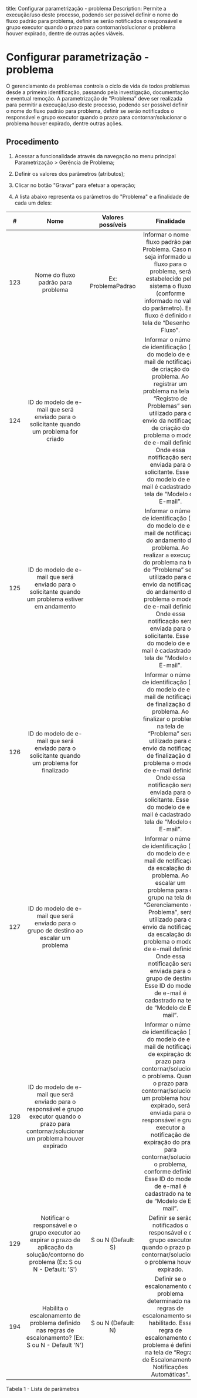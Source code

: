 title: Configurar parametrização - problema
Description: Permite a execução/uso deste processo, podendo ser possível definir o nome do fluxo padrão para problema, definir se serão notificados o responsável e grupo executor quando o prazo para contornar/solucionar o problema houver expirado, dentre de outras ações viáveis.
# Configurar parametrização - problema

O gerenciamento de problemas controla o ciclo de vida de todos problemas desde a
primeira identificação, passando pela investigação, documentação e eventual
remoção. A parametrização de "Problema" deve ser realizada para permitir a
execução/uso deste processo, podendo ser possível definir o nome do fluxo padrão
para problema, definir se serão notificados o responsável e grupo executor
quando o prazo para contornar/solucionar o problema houver expirado, dentre
outras ações.

Procedimento
------------

1.  Acessar a funcionalidade através da navegação no menu principal
    Parametrização \> Gerência de Problema;

2.  Definir os valores dos parâmetros (atributos);

3.  Clicar no botão "Gravar" para efetuar a operação;

4.  A lista abaixo representa os parâmetros do "Problema" e a finalidade de cada
    um deles:

|  #  |                                                                       Nome                                                                       |  Valores possíveis  |                                                                                                                                                                                                             Finalidade                                                                                                                                                                                                             |                                              Orientações complementares                                              |
|:---:|:------------------------------------------------------------------------------------------------------------------------------------------------:|:-------------------:|:----------------------------------------------------------------------------------------------------------------------------------------------------------------------------------------------------------------------------------------------------------------------------------------------------------------------------------------------------------------------------------------------------------------------------------:|:--------------------------------------------------------------------------------------------------------------------:|
| 123 |                                                        Nome do fluxo padrão para problema                                                        |  Ex: ProblemaPadrao |                                                                                              Informar o nome do fluxo padrão para Problema. Caso não seja informado um fluxo para o problema, será estabelecido pelo sistema o fluxo (conforme informado no valor do parâmetro). Esse fluxo é definido na tela de “Desenho de Fluxo”.                                                                                              |                                                     Não se aplica                                                    |
| 124 |                             ID do modelo de e-mail que será enviado para o solicitante quando um problema for criado                             |                     |                    Informar o número de identificação (ID) do modelo de e-mail de notificação de criação do problema. Ao registrar um problema na tela de “Registro de Problemas” será utilizado para o envio da notificação de criação do problema o modelo de e-mail definido. Onde essa notificação será enviada para o solicitante. Esse ID do modelo de e-mail é cadastrado na tela de “Modelo de E-mail”.                    | Caso não informe o número de identificação (ID) do modelo de e-mail, há possiblidade de não enviar o e-mail correto. |
| 125 |                        ID do modelo de e-mail que será enviado para o solicitante quando um problema estiver em andamento                        |                     |                    Informar o número de identificação (ID) do modelo de e-mail de notificação do andamento do problema. Ao realizar a execução do problema na tela de “Problema” será utilizado para o envio da notificação do andamento do problema o modelo de e-mail definido. Onde essa notificação será enviada para o solicitante. Esse ID do modelo de e-mail é cadastrado na tela de “Modelo de E-mail”.                   | Caso não informe o número de identificação (ID) do modelo de e-mail, há possiblidade de não enviar o e-mail correto. |
| 126 |                           ID do modelo de e-mail que será enviado para o solicitante quando um problema for finalizado                           |                     |                       Informar o número de identificação (ID) do modelo de e-mail de notificação de finalização do problema. Ao finalizar o problema na tela de “Problema” será utilizado para o envio da notificação de finalização do problema o modelo de e-mail definido. Onde essa notificação será enviada para o solicitante. Esse ID do modelo de e-mail é cadastrado na tela de “Modelo de E-mail”.                       | Caso não informe o número de identificação (ID) do modelo de e-mail, há possiblidade de não enviar o e-mail correto. |
| 127 |                              ID do modelo de e-mail que será enviado para o grupo de destino ao escalar um problema                              |                     |        Informar o número de identificação (ID) do modelo de e-mail de notificação da escalação do problema. Ao escalar um problema para o grupo na tela de “Gerenciamento de Problema”, será utilizado para o envio da notificação da escalação do problema o modelo de e-mail definido. Onde essa notificação será enviada para o grupo de destino. Esse ID do modelo de e-mail é cadastrado na tela de “Modelo de E-mail”.       | Caso não informe o número de identificação (ID) do modelo de e-mail, há possiblidade de não enviar o e-mail correto. |
| 128 | ID do modelo de e-mail que será enviado para o responsável e grupo executor quando o prazo para contornar/solucionar um problema houver expirado |                     | Informar o número de identificação (ID) do modelo de e-mail de notificação de expiração do prazo para contornar/solucionar o problema. Quando o prazo para contornar/solucionar um problema houver expirado, será enviada para o responsável e grupo executor a notificação de expiração do prazo para contornar/solucionar o problema, conforme definido. Esse ID do modelo de e-mail é cadastrado na tela de “Modelo de E-mail”. | Caso não informe o número de identificação (ID) do modelo de e-mail, há possiblidade de não enviar o e-mail correto. |
| 129 |      Notificar o responsável e o grupo executor ao expirar o prazo de aplicação da solução/contorno do problema (Ex: S ou N - Default: 'S')      | S ou N (Default: S) |                                                                                                                                                 Definir se serão notificados o responsável e o grupo executor quando o prazo para contornar/solucionar o problema houver expirado.                                                                                                                                                 |              Caso não informe o valor do parâmetro, será utilizado o valor padrão do sistema: “S” (Sim).             |
| 194 |                       Habilita o escalonamento de problema definido nas regras de escalonamento? (Ex: S ou N - Default 'N')                      | S ou N (Default: N) |                                                                                                         Definir se o escalonamento de problema determinado nas regras de escalonamento será habilitado. Essa regra de escalonamento de problema é definida na tela de “Regras de Escalonamento e Notificações Automáticas”.                                                                                                        |            Caso não informe o valor do parâmetro, será estabelecido o valor padrão do sistema: “N” (Não).            |

Tabela 1 - Lista de parâmetros

<!-- !!! tip "About"

    <b>Product/Version:</b> CITSmart | 9.00 &nbsp;&nbsp;
    <b>Updated:</b>01/18/2019 – Anna Martins
